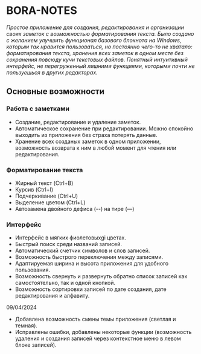# BORA-NOTES

_Простое приложение для создания, редактирования и организации своих заметок с возможностью форматирования текста. Было создано с желанием улучшить функционал базового блокнота на Windows, которым так нравится пользоваться, но постоянно чего-то не хватало: форматирования текста, хранения всех заметок в одном месте без сохранения повсюду кучи текстовых файлов. Понятный интуитивный интерфейс, не перегруженный лишними функциями, которыми почти не пользуешься в других редакторах._

## Основные возможности

### Работа с заметками

- Создание, редактирование и удаление заметок.
- Автоматическое сохранение при редактировании. Можно спокойно выходить из приложения без страха потерять данные.
- Хранение всех созданых заметок в одном приложении, возможность возврата к ним в любой момент для чтения или редактирования.

### Форматирование текста

- Жирный текст (Ctrl+B)
- Курсив (Ctrl+I)
- Подчеркивание (Ctrl+U)
- Выделение цветом (Ctrl+L)
- Автозамена двойного дефиса (--) на тире (—)

### Интерфейс

- Интерфейс в мягких фиолетовыхgi цветах.
- Быстрый поиск среди названий записей.
- Автоматический счетчик символов и слов записей.
- Возможность быстрого переключения между записями.
- Адаптируемая ширина и высота приложения для удобного пользования.
- Возможность свернуть и развернуть обратно список записей как самостоятельно, так и одной кнопкой.
- Возможность сортировки записей по дате создания, дате редактирования и алфавиту.

09/04/2024

- Добавлена возможность смены темы приложения (светлая и темная).
- Исправлены ошибки, добавлены некоторые функции (возможность удаления и создания записей через контекстное меню в левом блоке записей).